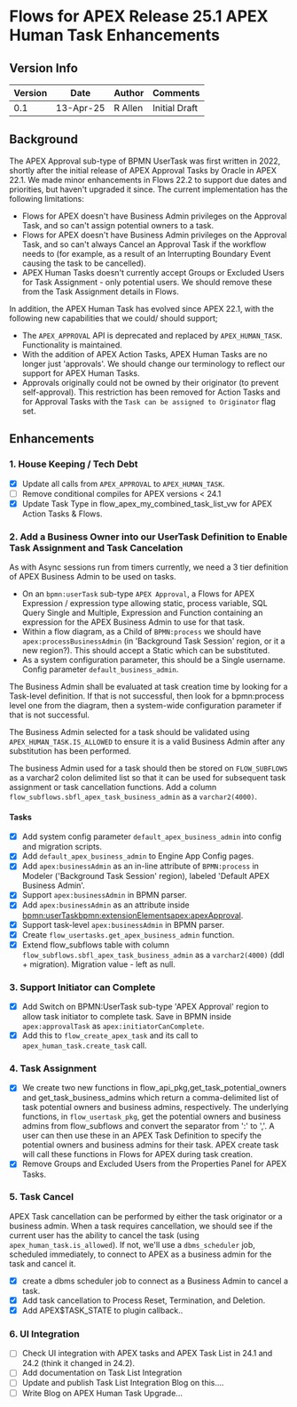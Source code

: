 # Flows for APEX Release 25.1 APEX Human Task Enhancements

## Version Info

| Version| Date | Author | Comments
| -- | -- | --| --|
| 0.1 | 13-Apr-25 | R Allen | Initial Draft |

## Background

The APEX Approval sub-type of BPMN UserTask was first written in 2022, shortly after the initial release of APEX Approval Tasks by Oracle in APEX 22.1.  We made minor enhancements in Flows 22.2 to support due dates and priorities, but haven't upgraded it since.  The current implementation has the following limitations:

- Flows for APEX doesn't have Business Admin privileges on the Approval Task, and so can't assign potential owners to a task.
- Flows for APEX doesn't have Business Admin privileges on the Approval Task, and so can't always Cancel an Approval Task if the workflow needs to (for example, as a result of an Interrupting Boundary Event causing the task to be cancelled).
- APEX Human Tasks doesn't currently accept Groups or Excluded Users for Task Assignment - only potential users.   We should remove these from the Task Assignment details in Flows.
  
In addition, the APEX Human Task has evolved since APEX 22.1, with the following new capabilities that we could/ should support;

- The `APEX_APPROVAL` API is deprecated and replaced by `APEX_HUMAN_TASK`.  Functionality is maintained.
- With the addition of APEX Action Tasks, APEX Human Tasks are no longer just 'approvals'.  We should change our terminology to reflect our support for APEX Human Tasks.
- Approvals  originally could not be owned by their originator (to prevent self-approval).  This restriction has been removed for Action Tasks and for Approval Tasks with the `Task can be assigned to Originator` flag set.  
  
## Enhancements

### 1.  House Keeping / Tech Debt

- [x] Update all calls from `APEX_APPROVAL` to `APEX_HUMAN_TASK`.
- [ ] Remove conditional compiles for APEX versions < 24.1
- [x] Update Task Type in flow_apex_my_combined_task_list_vw for APEX Action Tasks & Flows.

### 2. Add a Business Owner into our UserTask Definition to Enable Task Assignment and Task Cancelation

As with Async sessions run from timers currently, we need a 3 tier definition of APEX Business Admin to be used on tasks.

- On an `bpmn:userTask` sub-type `APEX Approval`, a Flows for APEX Expression / expression type allowing static, process variable, SQL Query Single and Multiple, Expression and Function containing an expression for the APEX Business Admin to use for that task.
- Within a flow diagram, as a Child of `BPMN:process` we should have `apex:processBusinessAdmin` (in 'Background Task Session' region, or it a new region?).  This should accept a Static which can be substituted.
- As a system configuration parameter, this should be a Single username.  Config parameter `default_business_admin`.
  
The Business Admin shall be evaluated at task creation time by looking for a Task-level definition.   If that is not successful, then look for a bpmn:process level one from the diagram, then a system-wide configuration parameter if that is not successful.

The Business Admin selected for a task should be validated using `APEX_HUMAN_TASK.IS_ALLOWED` to ensure it is a valid Business Admin after any substitution has been performed.

The business Admin used for a task should then be stored on `FLOW_SUBFLOWS` as a varchar2 colon delimited list so that it can be used for subsequent task assignment or task cancellation functions. Add a column `flow_subflows.sbfl_apex_task_business_admin` as a `varchar2(4000)`.

#### Tasks

- [X] Add system config parameter `default_apex_business_admin` into config and migration scripts.
- [x] Add `default_apex_business_admin` to Engine App Config pages.
- [x] Add `apex:businessAdmin` as an in-line attribute of `BPMN:process` in Modeler ('Background Task Session' region), labeled 'Default APEX Business Admin'.
- [x] Support `apex:businessAdmin` in BPMN parser.
- [x] Add `apex:businessAdmin` as an attribute inside <bpmn:userTask><bpmn:extensionElements><apex:apexApproval>.
- [x] Support task-level `apex:businessAdmin` in BPMN parser.
- [x] Create `flow_usertasks.get_apex_business_admin` function.
- [x] Extend flow_subflows table with column `flow_subflows.sbfl_apex_task_business_admin` as a `varchar2(4000)` (ddl + migration).  Migration value - left as null.

### 3.  Support Initiator can Complete

- [x] Add Switch on BPMN:UserTask sub-type 'APEX Approval' region to allow task initiator to complete task. Save in BPMN inside `apex:approvalTask` as `apex:initiatorCanComplete`.
- [X] Add this to `flow_create_apex_task` and its call to `apex_human_task.create_task` call.

### 4. Task Assignment

- [x] We create two new functions in flow_api_pkg,get_task_potential_owners and get_task_business_admins which return a comma-delimited list of task potential owners and business admins, respectively.  The underlying functions, in `flow_usertask_pkg`, get the potential owners and business admins from flow_subflows and convert the separator from ':' to ','.  A user can then use these in an APEX Task Definition to specify the potential owners and business admins for their task.  APEX create task will call these functions in Flows for APEX during task creation.
- [x] Remove Groups and Excluded Users from the Properties Panel for APEX Tasks.
  
### 5. Task Cancel

APEX Task cancellation can be performed by either the task originator or a business admin. When a task requires cancellation, we should see if the current user has the ability to cancel the task (using `apex_human_task.is_allowed`).  If not, we'll use a `dbms_scheduler` job, scheduled immediately, to connect to APEX as a business admin for the task and cancel it.

- [X] create a dbms scheduler job to connect as a Business Admin to cancel a task.
- [X] Add task cancellation to Process Reset, Termination, and Deletion.
- [x] Add APEX$TASK_STATE to plugin callback..

### 6. UI Integration

- [ ] Check UI integration with APEX tasks and APEX Task List in 24.1 and 24.2 (think it changed in 24.2).  
- [ ] Add documentation on Task List Integration
- [ ] Update and publish Task List Integration Blog on this....
- [ ] Write Blog on APEX Human Task Upgrade...
